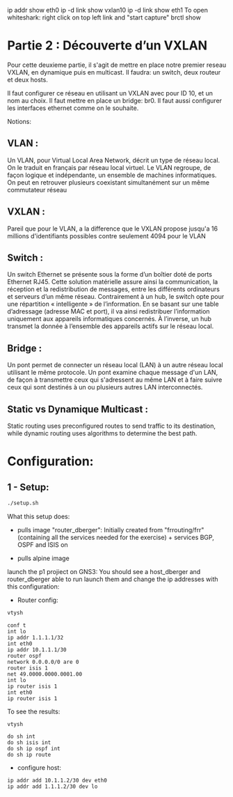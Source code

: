 ip addr show eth0
ip -d link show vxlan10
ip -d link show eth1
To open whiteshark: right click on top left link and "start capture"
brctl show


# Partie 2 : Découverte d’un VXLAN

Pour cette deuxieme partie, il s'agit de mettre en place notre premier reseau VXLAN, en dynamique puis en multicast.
Il faudra: un switch, deux routeur et deux hosts.

Il faut configurer ce réseau en utilisant un VXLAN avec pour ID 10, et un nom au choix.
Il faut mettre en place un bridge: br0.
Il faut aussi configurer les interfaces ethernet comme on le souhaite.


Notions:

## VLAN :
Un VLAN, pour Virtual Local Area Network, décrit un type de réseau local. On le traduit en français par réseau local virtuel.
Le VLAN regroupe, de façon logique et indépendante, un ensemble de machines informatiques. On peut en retrouver plusieurs coexistant simultanément sur un même commutateur réseau

## VXLAN :
Pareil que pour le VLAN, a la difference que le VXLAN propose jusqu'a 16 millions d'identifiants  possibles contre seulement 4094 pour le VLAN

## Switch :
Un switch Ethernet se présente sous la forme d’un boîtier doté de ports Ethernet RJ45. Cette solution matérielle assure ainsi la communication, la réception et la redistribution de messages, entre les différents ordinateurs et serveurs d’un même réseau. Contrairement à un hub, le switch opte pour une répartition « intelligente » de l’information. En se basant sur une table d’adressage (adresse MAC et port), il va ainsi redistribuer l’information uniquement aux appareils informatiques concernés. À l’inverse, un hub transmet la donnée à l’ensemble des appareils actifs sur le réseau local.

## Bridge :
Un pont permet de connecter un réseau local (LAN) à un autre réseau local utilisant le même protocole.
Un pont examine chaque message d'un LAN, de façon à transmettre ceux qui s'adressent au même LAN et à faire suivre ceux qui sont destinés à un ou plusieurs autres LAN interconnectés.


## Static vs Dynamique Multicast : 
Static routing uses preconfigured routes to send traffic to its destination, while dynamic routing uses algorithms to determine the best path.


# Configuration:

## 1 - Setup:
```bash
./setup.sh
```
What this setup does:
- pulls image "router_dberger":
Initially created from "frrouting/frr" (containing all the services needed for the exercise) + services BGP, OSPF and ISIS on

- pulls alpine image

launch the p1 projiect on GNS3:
You should see a host_dberger and router_dberger able to run
launch them and change the ip addresses with this configuration:

- Router config:
```bash
vtysh
```
```vtysh
conf t
int lo
ip addr 1.1.1.1/32
int eth0
ip addr 10.1.1.1/30
router ospf
network 0.0.0.0/0 are 0
router isis 1
net 49.0000.0000.0001.00
int lo
ip router isis 1
int eth0
ip router isis 1
```

To see the results:
```
vtysh
```
```
do sh int
do sh isis int
do sh ip ospf int
do sh ip route
```
- configure host:
```
ip addr add 10.1.1.2/30 dev eth0
ip addr add 1.1.1.2/30 dev lo
```
	
	
	


